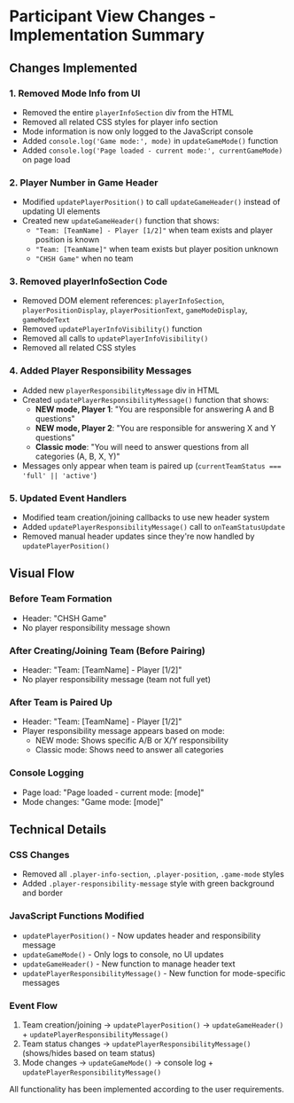 # Participant View Changes - Implementation Summary

## Changes Implemented

### 1. **Removed Mode Info from UI**
- Removed the entire `playerInfoSection` div from the HTML
- Removed all related CSS styles for player info section
- Mode information is now only logged to the JavaScript console
- Added `console.log('Game mode:', mode)` in `updateGameMode()` function
- Added `console.log('Page loaded - current mode:', currentGameMode)` on page load

### 2. **Player Number in Game Header**
- Modified `updatePlayerPosition()` to call `updateGameHeader()` instead of updating UI elements
- Created new `updateGameHeader()` function that shows:
  - `"Team: [TeamName] - Player [1/2]"` when team exists and player position is known
  - `"Team: [TeamName]"` when team exists but player position unknown
  - `"CHSH Game"` when no team

### 3. **Removed playerInfoSection Code**
- Removed DOM element references: `playerInfoSection`, `playerPositionDisplay`, `playerPositionText`, `gameModeDisplay`, `gameModeText`
- Removed `updatePlayerInfoVisibility()` function
- Removed all calls to `updatePlayerInfoVisibility()`
- Removed all related CSS styles

### 4. **Added Player Responsibility Messages**
- Added new `playerResponsibilityMessage` div in HTML 
- Created `updatePlayerResponsibilityMessage()` function that shows:
  - **NEW mode, Player 1**: "You are responsible for answering A and B questions"
  - **NEW mode, Player 2**: "You are responsible for answering X and Y questions"  
  - **Classic mode**: "You will need to answer questions from all categories (A, B, X, Y)"
- Messages only appear when team is paired up (`currentTeamStatus === 'full' || 'active'`)

### 5. **Updated Event Handlers**
- Modified team creation/joining callbacks to use new header system
- Added `updatePlayerResponsibilityMessage()` call to `onTeamStatusUpdate` 
- Removed manual header updates since they're now handled by `updatePlayerPosition()`

## Visual Flow

### Before Team Formation
- Header: "CHSH Game"
- No player responsibility message shown

### After Creating/Joining Team (Before Pairing)
- Header: "Team: [TeamName] - Player [1/2]"
- No player responsibility message (team not full yet)

### After Team is Paired Up
- Header: "Team: [TeamName] - Player [1/2]"
- Player responsibility message appears based on mode:
  - NEW mode: Shows specific A/B or X/Y responsibility
  - Classic mode: Shows need to answer all categories

### Console Logging
- Page load: "Page loaded - current mode: [mode]"
- Mode changes: "Game mode: [mode]"

## Technical Details

### CSS Changes
- Removed all `.player-info-section`, `.player-position`, `.game-mode` styles
- Added `.player-responsibility-message` style with green background and border

### JavaScript Functions Modified
- `updatePlayerPosition()` - Now updates header and responsibility message
- `updateGameMode()` - Only logs to console, no UI updates
- `updateGameHeader()` - New function to manage header text
- `updatePlayerResponsibilityMessage()` - New function for mode-specific messages

### Event Flow
1. Team creation/joining → `updatePlayerPosition()` → `updateGameHeader()` + `updatePlayerResponsibilityMessage()`
2. Team status changes → `updatePlayerResponsibilityMessage()` (shows/hides based on team status)
3. Mode changes → `updateGameMode()` → console log + `updatePlayerResponsibilityMessage()`

All functionality has been implemented according to the user requirements.